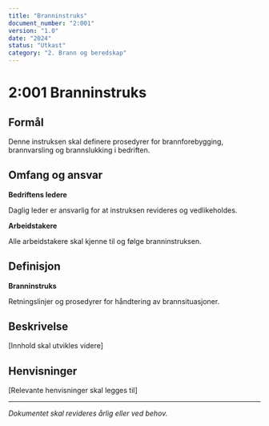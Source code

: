 ```yaml
---
title: "Branninstruks"
document_number: "2:001"
version: "1.0"
date: "2024"
status: "Utkast"
category: "2. Brann og beredskap"
---
```


# 2:001 Branninstruks

## Formål

Denne instruksen skal definere prosedyrer for brannforebygging, brannvarsling og brannslukking i bedriften.

## Omfang og ansvar

**Bedriftens ledere**

Daglig leder er ansvarlig for at instruksen revideres og vedlikeholdes.

**Arbeidstakere**

Alle arbeidstakere skal kjenne til og følge branninstruksen.

## Definisjon

**Branninstruks**

Retningslinjer og prosedyrer for håndtering av brannsituasjoner.

## Beskrivelse

[Innhold skal utvikles videre]

## Henvisninger

[Relevante henvisninger skal legges til]

---

*Dokumentet skal revideres årlig eller ved behov.*
